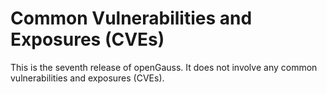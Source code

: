 # Common Vulnerabilities and Exposures \(CVEs\)<a name="EN-US_TOPIC_0289899199"></a>

This is the seventh release of openGauss. It does not involve any common vulnerabilities and exposures \(CVEs\).

